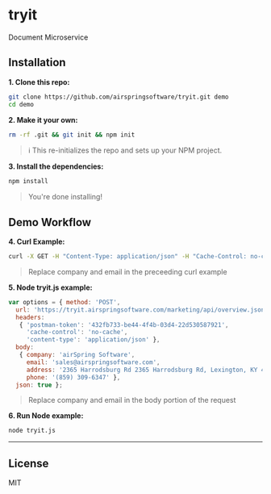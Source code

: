 # tryit
Document Microservice

## Installation

**1. Clone this repo:**

```sh
git clone https://github.com/airspringsoftware/tryit.git demo
cd demo
```
**2. Make it your own:**

```sh
rm -rf .git && git init && npm init
```

> :information_source: This re-initializes the repo and sets up your NPM project.


**3. Install the dependencies:**

```sh
npm install
```

> You're done installing! 

## Demo Workflow


**4. Curl Example:**

```sh
curl -X GET -H "Content-Type: application/json" -H "Cache-Control: no-cache" -H "Postman-Token: d96c8d41-75cf-69ec-61c7-7466d1cc92be" "https://tryit.airspringsoftware.com:6001/marketing/api/overview.json?company=test&email=test@test.com&address=test%20company%20address&phone=555-555-5555"
```
> Replace company and email in the preceeding curl example

**5. Node tryit.js example:**

```js
var options = { method: 'POST',
  url: 'https://tryit.airspringsoftware.com/marketing/api/overview.json',
  headers: 
   { 'postman-token': '432fb733-be44-4f4b-03d4-22d530587921',
     'cache-control': 'no-cache',
     'content-type': 'application/json' },
  body: 
   { company: 'airSpring Software',
     email: 'sales@airspringsoftware.com',
     address: '2365 Harrodsburg Rd 2365 Harrodsburg Rd, Lexington, KY 40504',
     phone: '(859) 309-6347' },
  json: true };
```
> Replace company and email in the body portion of the request

**6. Run Node example:**
```sh
node tryit.js
```

---


## License

MIT

